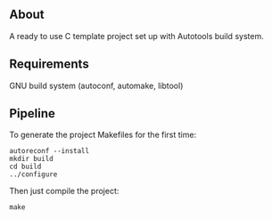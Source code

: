 ## About

A ready to use C template project set up with Autotools build system.

## Requirements

GNU build system (autoconf, automake, libtool)

## Pipeline

To generate the project Makefiles for the first time:

```
autoreconf --install
mkdir build
cd build
../configure
```

Then just compile the project:

```
make
```
